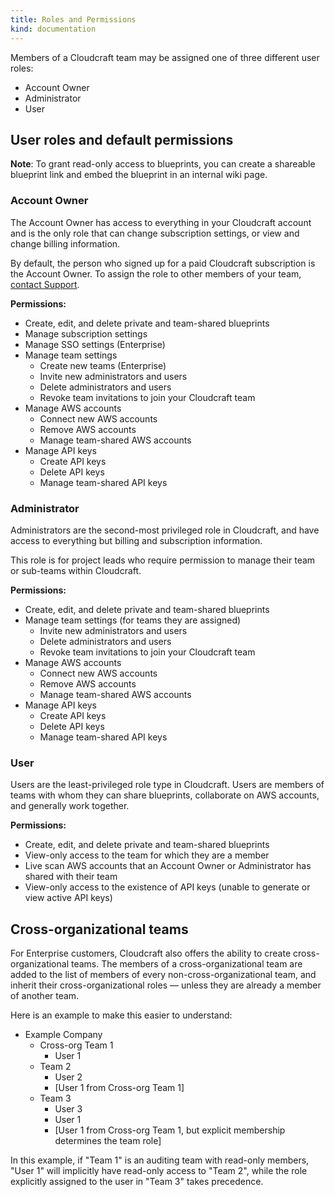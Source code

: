 ```yaml
---
title: Roles and Permissions
kind: documentation
---
```


Members of a Cloudcraft team may be assigned one of three different user roles:

- Account Owner
- Administrator
- User

## User roles and default permissions

**Note**: To grant read-only access to blueprints, you can create a shareable blueprint link and embed the blueprint in an internal wiki page.

### Account Owner

The Account Owner has access to everything in your Cloudcraft account and is the only role that can change subscription settings, or view and change billing information.

By default, the person who signed up for a paid Cloudcraft subscription is the Account Owner. To assign the role to other members of your team, [contact Support][1].

**Permissions:**

- Create, edit, and delete private and team-shared blueprints
- Manage subscription settings
- Manage SSO settings (Enterprise)
- Manage team settings
  - Create new teams (Enterprise)
  - Invite new administrators and users
  - Delete administrators and users
  - Revoke team invitations to join your Cloudcraft team
- Manage AWS accounts
  - Connect new AWS accounts
  - Remove AWS accounts
  - Manage team-shared AWS accounts
- Manage API keys
  - Create API keys
  - Delete API keys
  - Manage team-shared API keys

### Administrator

Administrators are the second-most privileged role in Cloudcraft, and have access to everything but billing and subscription information.

This role is for project leads who require permission to manage their team or sub-teams within Cloudcraft.

**Permissions:**

- Create, edit, and delete private and team-shared blueprints
- Manage team settings (for teams they are assigned)
  - Invite new administrators and users
  - Delete administrators and users
  - Revoke team invitations to join your Cloudcraft team
- Manage AWS accounts
  - Connect new AWS accounts
  - Remove AWS accounts
  - Manage team-shared AWS accounts
- Manage API keys
  - Create API keys
  - Delete API keys
  - Manage team-shared API keys

### User

Users are the least-privileged role type in Cloudcraft. Users are members of teams with whom they can share blueprints, collaborate on AWS accounts, and generally work together.

**Permissions:**

- Create, edit, and delete private and team-shared blueprints
- View-only access to the team for which they are a member
- Live scan AWS accounts that an Account Owner or Administrator has shared with their team
- View-only access to the existence of API keys (unable to generate or view active API keys)

## Cross-organizational teams

For Enterprise customers, Cloudcraft also offers the ability to create cross-organizational teams. The members of a cross-organizational team are added to the list of members of every non-cross-organizational team, and inherit their cross-organizational roles — unless they are already a member of another team.

Here is an example to make this easier to understand:

- Example Company
  - Cross-org Team 1
    - User 1
  - Team 2
    - User 2
    - [User 1 from Cross-org Team 1]
  - Team 3
    - User 3
    - User 1
    - [User 1 from Cross-org Team 1, but explicit membership determines the team role]

In this example, if "Team 1" is an auditing team with read-only members, "User 1" will implicitly have read-only access to "Team 2", while the role explicitly assigned to the user in "Team 3" takes precedence.

[1]: https://app.cloudcraft.co/support
[2]: https://app.cloudcraft.co/app/support